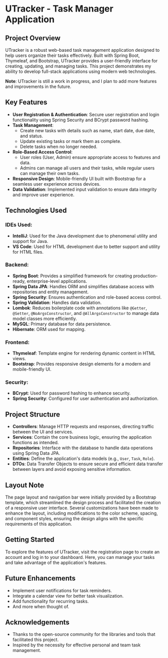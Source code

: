 # UTracker - Task Manager Application

## Project Overview
UTracker is a robust web-based task management application designed to help users organize their tasks effectively. Built with Spring Boot, Thymeleaf, and Bootstrap, UTracker provides a user-friendly interface for creating, updating, and managing tasks. This project demonstrates my ability to develop full-stack applications using modern web technologies.

**Note**: UTracker is still a work in progress, and I plan to add more features and improvements in the future.

## Key Features
- **User Registration & Authentication**: Secure user registration and login functionality using Spring Security and BCrypt password hashing.
- **Task Management**: 
  - Create new tasks with details such as name, start date, due date, and status.
  - Update existing tasks or mark them as complete.
  - Delete tasks when no longer needed.
- **Role-Based Access Control**: 
  - User roles (User, Admin) ensure appropriate access to features and data.
  - Admins can manage all users and their tasks, while regular users can manage their own tasks.
- **Responsive Design**: Mobile-friendly UI built with Bootstrap for a seamless user experience across devices.
- **Data Validation**: Implemented input validation to ensure data integrity and improve user experience.

## Technologies Used

### IDEs Used:
- **IntelliJ**: Used for the Java development due to phenomenal utility and support for Java.
- **VS Code**: Used for HTML development due to better support and utility for HTML files.

### Backend:
- **Spring Boot**: Provides a simplified framework for creating production-ready, enterprise-level applications.
- **Spring Data JPA**: Handles ORM and simplifies database access with repositories and entity management.
- **Spring Security**: Ensures authentication and role-based access control.
- **Spring Validation**: Handles data validation.
- **Lombok**: Reduces boilerplate code with annotations like `@Getter`, `@Setter`, `@NoArgsConstructor`, and `@AllArgsConstructor` to manage data model classes more efficiently.
- **MySQL**: Primary database for data persistence.
- **Hibernate**: ORM used for mapping.

### Frontend:
- **Thymeleaf**: Template engine for rendering dynamic content in HTML views.
- **Bootstrap**: Provides responsive design elements for a modern and mobile-friendly UI.

### Security:
- **BCrypt**: Used for password hashing to enhance security.
- **Spring Security**: Configured for user authentication and authorization.

## Project Structure
- **Controllers**: Manage HTTP requests and responses, directing traffic between the UI and services.
- **Services**: Contain the core business logic, ensuring the application functions as intended.
- **Repositories**: Interface with the database to handle data operations using Spring Data JPA.
- **Entities**: Define the application's data models (e.g., `User`, `Task`, `Role`).
- **DTOs**: Data Transfer Objects to ensure secure and efficient data transfer between layers and avoid exposing sensitive information.

## Layout Note
The page layout and navigation bar were initially provided by a Bootstrap template, which streamlined the design process and facilitated the creation of a responsive user interface. Several customizations have been made to enhance the layout, including modifications to the color scheme, spacing, and component styles, ensuring the design aligns with the specific requirements of this application.

## Getting Started
To explore the features of UTracker, visit the registration page to create an account and log in to your dashboard. Here, you can manage your tasks and take advantage of the application's features.

## Future Enhancements
- Implement user notifications for task reminders.
- Integrate a calendar view for better task visualization.
- Add functionality for recurring tasks.
- And more when thought of.

## Acknowledgements
- Thanks to the open-source community for the libraries and tools that facilitated this project.
- Inspired by the necessity for effective personal and team task management.
